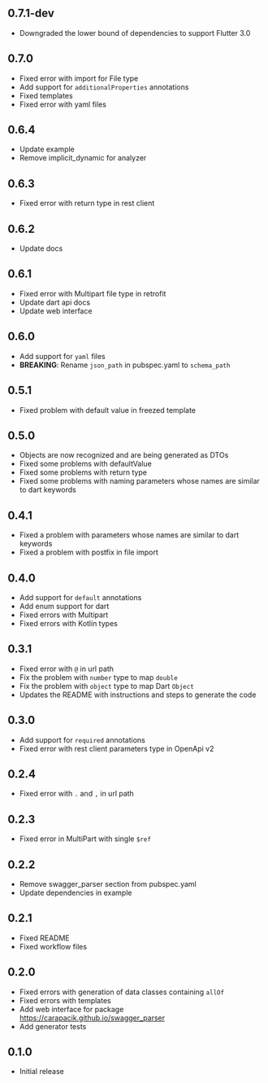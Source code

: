 ## 0.7.1-dev
- Downgraded the lower bound of dependencies to support Flutter 3.0

## 0.7.0
- Fixed error with import for File type
- Add support for ` additionalProperties ` annotations
- Fixed templates
- Fixed error with yaml files

## 0.6.4
- Update example
- Remove implicit_dynamic for analyzer

## 0.6.3
- Fixed error with return type in rest client

## 0.6.2
- Update docs

## 0.6.1
- Fixed error with Multipart file type in retrofit
- Update dart api docs
- Update web interface

## 0.6.0
- Add support for ` yaml ` files
- **BREAKING**: Rename ` json_path ` in pubspec.yaml to ` schema_path `

## 0.5.1
- Fixed problem with default value in freezed template

## 0.5.0
- Objects are now recognized and are being generated as DTOs
- Fixed some problems with defaultValue
- Fixed some problems with return type
- Fixed some problems with naming parameters whose names are similar to dart keywords

## 0.4.1
- Fixed a problem with parameters whose names are similar to dart keywords
- Fixed a problem with postfix in file import

## 0.4.0
- Add support for ` default ` annotations
- Add enum support for dart
- Fixed errors with Multipart
- Fixed errors with Kotlin types

## 0.3.1
- Fixed error with ` @ ` in url path
- Fix the problem with ` number ` type to map ` double `
- Fix the problem with ` object ` type to map Dart ` Object `
- Updates the README with instructions and steps to generate the code

## 0.3.0

- Add support for ` required ` annotations
- Fixed error with rest client parameters type in OpenApi v2

## 0.2.4

- Fixed error with ` . ` and ` , ` in url path

## 0.2.3

- Fixed error in MultiPart with single ` $ref `

## 0.2.2

- Remove swagger_parser section from pubspec.yaml
- Update dependencies in example

## 0.2.1

- Fixed README
- Fixed workflow files

## 0.2.0

- Fixed errors with generation of data classes containing ` allOf `
- Fixed errors with templates
- Add web interface for package https://carapacik.github.io/swagger_parser
- Add generator tests

## 0.1.0

- Initial release
